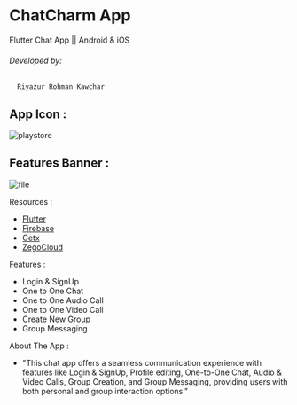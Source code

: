 # ChatCharm App

Flutter Chat App || Android & iOS
###### Developed by: 
      Riyazur Rohman Kawchar

## App Icon :
![playstore](https://github.com/user-attachments/assets/9aae364f-12d2-48a4-b791-11cf5083a1fa)

## Features Banner :
![file](https://github.com/user-attachments/assets/eeb6b769-75bd-4acf-afc9-51ac98763633)

Resources :

- [Flutter](https://docs.flutter.dev/)
- [Firebase](https://firebase.google.com/)
- [Getx](https://pub.dev/packages/get)
- [ZegoCloud](https://www.zegocloud.com/)

Features :
- Login & SignUp
- One to One Chat
- One to One Audio Call
- One to One Video Call
- Create New Group
- Group Messaging

About The App :
- "This chat app offers a seamless communication experience with features like Login & SignUp, Profile editing, One-to-One Chat, Audio & Video Calls, Group Creation, and Group Messaging, providing users with both personal and group interaction options."

